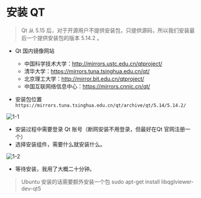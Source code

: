 # 安装 QT

> Qt 从 5.15 后，对于开源用户不提供安装包，只提供源码，所以我们安装最后一个提供安装包的版本 5.14.2 。

- Qt 国内镜像网站
  
  - 中国科学技术大学：http://mirrors.ustc.edu.cn/qtproject/
  - 清华大学：https://mirrors.tuna.tsinghua.edu.cn/qt/
  - 北京理工大学：http://mirror.bit.edu.cn/qtproject/
  - 中国互联网络信息中心：https://mirrors.cnnic.cn/qt/
- 安装包位置 `https://mirrors.tuna.tsinghua.edu.cn/qt/archive/qt/5.14/5.14.2/`

![1-1](https://images-1302683597.cos.ap-nanjing.myqcloud.com/images/StudyNotes/C%2B%2B/Qt/1/1-1.png)

- 安装过程中需要登录 Qt 账号（断网安装不用登录，但最好在Qt 官网注册一个）
- 选择安装组件，需要什么就安装什么。

![1-2](https://images-1302683597.cos.ap-nanjing.myqcloud.com/images/StudyNotes/C%2B%2B/Qt/1/1-2.png)

- 等待安装，我用了大概二十分钟。

> Ubuntu 安装的话需要额外安装一个包 sudo apt-get install libqglviewer-dev-qt5